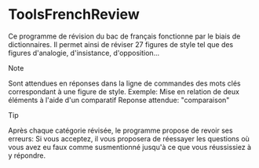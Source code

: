 # ToolsFrenchReview
Ce programme de révision du bac de français fonctionne par le biais de dictionnaires.
Il permet ainsi de réviser 27 figures de style tel que des figures d'analogie, d'insistance, d'opposition...
>[!NOTE]
>Sont attendues en réponses dans la ligne de commandes des mots clés correspondant à une figure de style.
>Exemple: Mise en relation de deux éléments à l'aide d'un comparatif
>Reponse attendue: "comparaison"

>[!TIP]
>Après chaque catégorie révisée, le programme propose de revoir ses erreurs:
>Si vous acceptez, il vous proposera de réessayer les questions où vous avez eu faux comme susmentionné jusqu'à ce que vous réussissiez à y répondre.
 
